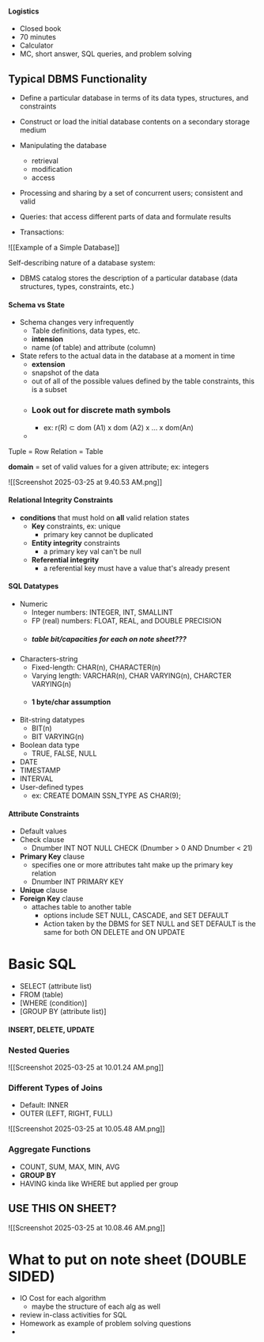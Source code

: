 #### Logistics
- Closed book
- 70 minutes
- Calculator
- MC, short answer, SQL queries, and problem solving

## Typical DBMS Functionality
- Define a particular database in terms of its data types, structures, and constraints
- Construct or load the initial database contents on a secondary storage medium
- Manipulating the database
	- retrieval
	- modification
	- access
- Processing and sharing by a set of concurrent users; consistent and valid

- Queries: that access different parts of data and formulate results
- Transactions:

![[Example of a Simple Database]]


Self-describing nature of a database system:
- DBMS catalog stores the description of a particular database (data structures, types, constraints, etc.)

#### Schema vs State
- Schema changes very infrequently
	- Table definitions, data types, etc.
	- **intension**
	- name (of table) and attribute (column)
- State refers to the actual data in the database at a moment in time
	- **extension**
	- snapshot of the data
	- out of all of the possible values defined by the table constraints, this is a subset
	- ### Look out for discrete math symbols
		- ex: r(R) ⊂ dom (A1) x dom (A2) x ... x dom(An)
	- 

Tuple = Row
Relation = Table

**domain** = set of valid values for a given attribute; ex: integers

![[Screenshot 2025-03-25 at 9.40.53 AM.png]]

#### Relational Integrity Constraints
- **conditions** that must hold on **all** valid relation states
	- **Key** constraints, ex: unique
		- primary key cannot be duplicated
	- **Entity integrity** constraints
		- a primary key val can't be null
	- **Referential integrity**
		- a referential key must have a value that's already present

#### SQL Datatypes
- Numeric
	- Integer numbers: INTEGER, INT, SMALLINT
	- FP (real) numbers: FLOAT, REAL, and DOUBLE PRECISION
	- ##### table bit/capacities for each on note sheet???
- Characters-string
	- Fixed-length: CHAR(n), CHARACTER(n)
	- Varying length: VARCHAR(n), CHAR VARYING(n), CHARCTER VARYING(n)
	- #### 1 byte/char assumption
- Bit-string datatypes
	- BIT(n)
	- BIT VARYING(n)
- Boolean data type
	- TRUE, FALSE, NULL
- DATE
- TIMESTAMP
- INTERVAL
- User-defined types
	- ex: CREATE DOMAIN SSN_TYPE AS CHAR(9);

#### Attribute Constraints
- Default values
- Check clause
	- Dnumber INT NOT NULL CHECK (Dnumber > 0 AND Dnumber < 21)
- **Primary Key** clause
	- specifies one or more attributes taht make up the primary key relation
	- Dnumber INT PRIMARY KEY
- **Unique** clause
- **Foreign Key** clause
	- attaches table to another table
		- options include SET NULL, CASCADE, and SET DEFAULT
		- Action taken by the DBMS for SET NULL and SET DEFAULT is the same for both ON DELETE and ON UPDATE

# Basic SQL
- SELECT (attribute list)
- FROM (table)
- \[WHERE (condition)\]
- \[GROUP BY (attribute list)\]
#### INSERT, DELETE, UPDATE

### Nested Queries

![[Screenshot 2025-03-25 at 10.01.24 AM.png]]

### Different Types of Joins
- Default: INNER
- OUTER (LEFT, RIGHT, FULL)

![[Screenshot 2025-03-25 at 10.05.48 AM.png]]

### Aggregate Functions
- COUNT, SUM, MAX, MIN, AVG
- **GROUP BY**
- HAVING kinda like WHERE but applied per group

## USE THIS ON SHEET?
![[Screenshot 2025-03-25 at 10.08.46 AM.png]]

# What to put on note sheet (DOUBLE SIDED)
- IO Cost for each algorithm
	- maybe the structure of each alg as well
- review in-class activities for SQL
- Homework as example of problem solving questions
- 